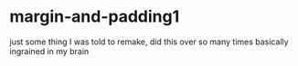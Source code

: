 # margin-and-padding1
just some thing I was told to remake, did this over so many times basically ingrained in my brain
